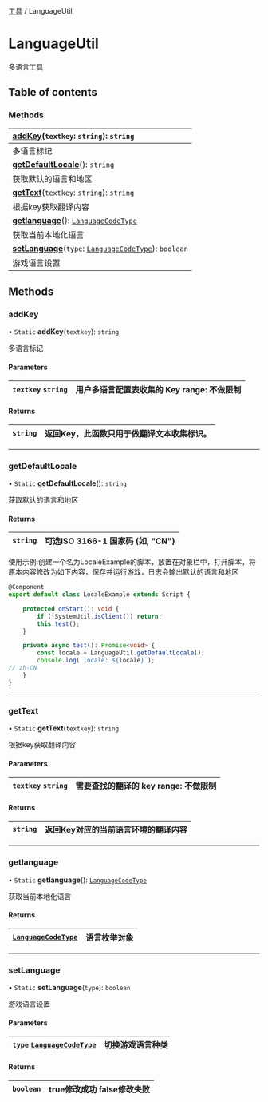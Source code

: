 [工具](../groups/工具.工具.md) / LanguageUtil

# LanguageUtil <Badge type="tip" text="Class" /> <Score text="LanguageUtil" />

多语言工具

## Table of contents

### Methods <Score text="Methods" /> 
| **[addKey](mw.LanguageUtil.md#addkey)**(`textkey`: `string`): `string` <Badge type="tip" text="client" />  |
| :-----|
| 多语言标记|
| **[getDefaultLocale](mw.LanguageUtil.md#getdefaultlocale)**(): `string`   |
| 获取默认的语言和地区|
| **[getText](mw.LanguageUtil.md#gettext)**(`textkey`: `string`): `string` <Badge type="tip" text="client" />  |
| 根据key获取翻译内容|
| **[getlanguage](mw.LanguageUtil.md#getlanguage)**(): [`LanguageCodeType`](../enums/mw.LanguageCodeType.md) <Badge type="tip" text="client" />  |
| 获取当前本地化语言|
| **[setLanguage](mw.LanguageUtil.md#setlanguage)**(`type`: [`LanguageCodeType`](../enums/mw.LanguageCodeType.md)): `boolean` <Badge type="tip" text="client" />  |
| 游戏语言设置|

## Methods

### addKey <Score text="addKey" /> 

• `Static` **addKey**(`textkey`): `string` <Badge type="tip" text="client" />

多语言标记

#### Parameters

| `textkey` `string` | 用户多语言配置表收集的 Key range: 不做限制 |
| :------ | :------ |

#### Returns

| `string` | 返回Key，此函数只用于做翻译文本收集标识。 |
| :------ | :------ |

___

### getDefaultLocale <Score text="getDefaultLocale" /> 

• `Static` **getDefaultLocale**(): `string` 

获取默认的语言和地区

#### Returns

| `string` | 可选ISO 3166-1 国家码 (如, "CN") |
| :------ | :------ |

<span style="font-size: 14px;">
使用示例:创建一个名为LocaleExample的脚本，放置在对象栏中，打开脚本，将原本内容修改为如下内容，保存并运行游戏，日志会输出默认的语言和地区
</span>

```ts
@Component
export default class LocaleExample extends Script {

    protected onStart(): void {
        if (!SystemUtil.isClient()) return;
        this.test();
    }

    private async test(): Promise<void> {
        const locale = LanguageUtil.getDefaultLocale();
        console.log(`locale: ${locale}`);
// zh-CN
    }
}
```

___

### getText <Score text="getText" /> 

• `Static` **getText**(`textkey`): `string` <Badge type="tip" text="client" />

根据key获取翻译内容

#### Parameters

| `textkey` `string` | 需要查找的翻译的 key range: 不做限制 |
| :------ | :------ |

#### Returns

| `string` | 返回Key对应的当前语言环境的翻译内容 |
| :------ | :------ |

___

### getlanguage <Score text="getlanguage" /> 

• `Static` **getlanguage**(): [`LanguageCodeType`](../enums/mw.LanguageCodeType.md) <Badge type="tip" text="client" />

获取当前本地化语言

#### Returns

| [`LanguageCodeType`](../enums/mw.LanguageCodeType.md) | 语言枚举对象 |
| :------ | :------ |

___

### setLanguage <Score text="setLanguage" /> 

• `Static` **setLanguage**(`type`): `boolean` <Badge type="tip" text="client" />

游戏语言设置

#### Parameters

| `type` [`LanguageCodeType`](../enums/mw.LanguageCodeType.md) | 切换游戏语言种类 |
| :------ | :------ |

#### Returns

| `boolean` | true修改成功 false修改失败 |
| :------ | :------ |
